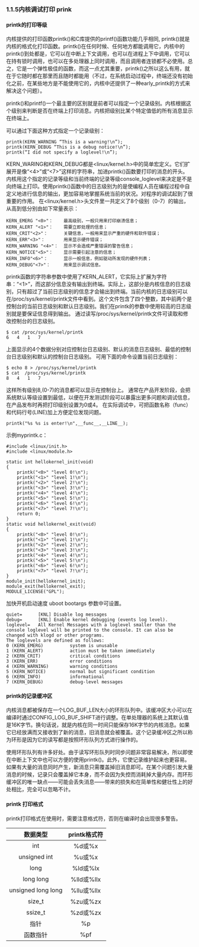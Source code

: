 ### 1.1.5内核调试打印 prink

#### printk的打印等级

内核提供的打印函数printk()和C库提供的printf()函数功能几乎相同, printk()就是内核的格式化打印函数。printk()在任何时候、任何地方都能调用它，内核中的printk()到处都是，它可以在中断上下文调用，也可以在进程上下中调用，它可以在持有锁时调用，也可以在多处理器上同时调用，而且调用者连锁都不必使用。总之，它是一个弹性极佳的函数，而这一点尤其重要，printk()之所以这么有用，就在于它随时都在那里而且随时都能用（不过，在系统启动过程中，终端还没有初始化之前，在某些地方是不能使用它的，内核中还提供了一种early_printk的方式来解决这个问题）。

printk()和printf()一个最主要的区别就是前者可以指定一个记录级别。内核根据这个级别来判断是否在终端上打印消息。内核把级别比某个特定值低的所有消息显示在终端上。

可以通过下面这种方式指定一个记录级别：
```
printk(KERN_WARNING “This is a warning!\n”);
printk(KERN_DEBUG “This is a debug notice!\n”);
printk(“I did not specify a loglevel!\n”);
```
KERN_WARING和KERN_DEBUG都是<linux/kernel.h>中的简单宏定义。它们扩展开是像“<4>”或“<7>”这样的字符串，加进printk()函数要打印的消息的开头。内核用这个指定的记录等级和当前终端的记录等级console_loglevel来决定是不是向终端上打印。使用printk()函数中的日志级别为的是使编程人员在编程过程中自定义地进行信息的输出，更加容易地掌握系统当前的状况。对程序的调试起到了很重要的作用。
在<linux/kernel.h>头文件里一共定义了8个级别（0-7）的输出，从高到低分别由如下常量表示：
```
KERN_EMERG "<0>"：    最高级别，一般只用来打印崩溃信息；
KERN_ALERT "<1>"：    需要立即处理的信息；
KERN_CRIT"<2>"：      关键信息，一般用来显示严重的硬件和软件错误；
KERN_ERR"<3>"：       用来显示硬件错误；
KERN_WARNING "<4>"：  显示不会造成严重错误的警告信息；
KERN_NOTICE"<5>"：    显示需要引起注意的信息；
KERN_INFO"<6>"：      显示一般信息，例如驱动所发现的硬件列表；
KERN_DEBUG"<7>"：     用来显示调试信息。
```
printk函数的字符串参数中使用了KERN_ALERT，它实际上扩展为字符串：“<1>”，而这部分信息没有输出到终端。实际上，这部分是内核信息的日志级别，只有超过了当前日志级别的信息才会输出到终端。当前内核的日志级别可以在/proc/sys/kernel/printk文件中看到。这个文件包含了四个整数，其中前两个是控制台的当前日志级别和默认日志级别。我们在printk的参数中使用较高的日志级别就是要保证信息得到输出。
通过读写/proc/sys/kernel/printk文件可读取和修改控制台的日志级别。
```
$ cat /proc/sys/kernel/printk
6   4   1   7
```
上面显示的4个数据分别对应控制台日志级别、默认的消息日志级别、最低的控制台日志级别和默认的控制台日志级别。
可用下面的命令设置当前日志级别：
```
$ echo 8 > /proc/sys/kernel/printk
$ cat  /proc/sys/kernel/printk
8   4   1   7
```
这样所有级别8,(0-7)的消息都可以显示在控制台上。
通常在产品开发阶段，会把系统默认等级设置到最低，以便在开发测试阶段可以暴露出更多问题和调试信息，在产品发布时再把打印级别设置为0或4。
在实际调试中，可把函数名称（func）和代码行号(LINE)加上方便定位发现问题。

```
printk("%s %s is enter!\n",__func__,__LINE__);
```
示例myprintk.c：
```
#include <linux/init.h>
#include <linux/module.h>

static int hellokernel_init(void)
{
    printk("<0>" "level 0!\n");
    printk("<1>" "level 1!\n");
    printk("<2>" "level 2!\n");
    printk("<3>" "level 3!\n");
    printk("<4>" "level 4!\n");
    printk("<5>" "level 5!\n");
    printk("<6>" "level 6!\n");
    printk("<7>" "level 7!\n");
    return 0;
}
static void hellokernel_exit(void)
{
    printk("<0>" "level 0!\n");
    printk("<1>" "level 1!\n");
    printk("<2>" "level 2!\n");
    printk("<3>" "level 3!\n");
    printk("<4>" "level 4!\n");
    printk("<5>" "level 5!\n");
    printk("<6>" "level 6!\n");
    printk("<7>" "level 7!\n");
}
module_init(hellokernel_init);
module_exit(hellokernel_exit);
MODULE_LICENSE("GPL");
```
加快开机启动速度 uboot bootargs 参数中可设置。
```
quiet=		[KNL] Disable log messages
debug=		[KNL] Enable kernel debugging (events log level).
loglevel= 	All Kernel Messages with a loglevel smaller than the
console loglevel will be printed to the console. It can also be changed with klogd or other programs.
The loglevels are defined as follows:
0 (KERN_EMERG)          system is unusable
1 (KERN_ALERT)          action must be taken immediately
2 (KERN_CRIT)           critical conditions
3 (KERN_ERR)            error conditions
4 (KERN_WARNING)        warning conditions
5 (KERN_NOTICE)         normal but significant condition
6 (KERN_INFO)           informational
7 (KERN_DEBUG)          debug-level messages
```

#### printk的记录缓冲区

内核消息都被保存在一个LOG_BUF_LEN大小的环形队列中。该缓冲区大小可以在编译时通过CONFIG_LOG_BUF_SHIFT进行调整。在单处理器的系统上其默认值是16K字节。换句话说，就是内核在同一时间只能保存16K字节的内核消息。如果它已经放满而又接收到了新的消息，旧消息就会被覆盖。这个记录缓冲区之所以称为环形是因为它的读写都是按照环形队列方式进行操作的。

使用环形队列有许多好处。由于读写环形队列时同步问题非常容易解决，所以即使在中断上下文中也可以方便的使用printk()。此外，它使记录维护起来也更容易。如果有大量的消息同时产生，新消息只需覆盖掉旧消息即可。在某个问题引发大量消息的时候，记录只会覆盖掉它本身，而不会因为失控而消耗掉大量内存。而环形缓冲区的唯一缺点——可能会丢失消息——带来的损失和在简单性和健壮性上的好处相比，完全可以忽略不计。

#### printk 打印格式

printk打印格式在使用时，需要注意格式符，否则在编译时会出现很多警告。

| 数据类型 | printk格式符 |
| :----: | :----:|
| int | %d或%x |
| unsigned int | %u或%x |
| long | %ld或%lx |
| long long | %lld或%llx |
| unsigned long long | %llu或%llx |
| size_t | %zu或%zx |
| ssize_t | %zd或%zx |
| 指针 | %p |
| 函数指针 | %pf |